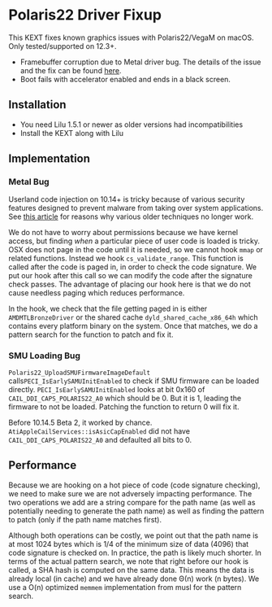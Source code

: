 Polaris22 Driver Fixup
======================
This KEXT fixes known graphics issues with Polaris22/VegaM on macOS. Only tested/supported on 12.3+.

* Framebuffer corruption due to Metal driver bug. The details of the issue and the fix can be found [here](https://osy.gitbook.io/hac-mini-guide/details/metal-driver-fix).
* Boot fails with accelerator enabled and ends in a black screen.

## Installation

* You need Lilu 1.5.1 or newer as older versions had incompatibilities
* Install the KEXT along with Lilu

## Implementation

### Metal Bug

Userland code injection on 10.14+ is tricky because of various security features designed to prevent malware from taking over system applications. See [this article](https://knight.sc/malware/2019/03/15/code-injection-on-macos.html) for reasons why various older techniques no longer work.

We do not have to worry about permissions because we have kernel access, but finding *when* a particular piece of user code is loaded is tricky. OSX does not page in the code until it is needed, so we cannot hook `mmap` or related functions. Instead we hook `cs_validate_range`. This function is called after the code is paged in, in order to check the code signature. We put our hook after this call so we can modify the code after the signature check passes. The advantage of placing our hook here is that we do not cause needless paging which reduces performance.

In the hook, we check that the file getting paged in is either `AMDMTLBronzeDriver` or the shared cache `dyld_shared_cache_x86_64h` which contains every platform binary on the system. Once that matches, we do a pattern search for the function to patch and fix it.

### SMU Loading Bug

`Polaris22_UploadSMUFirmwareImageDefault` calls`PECI_IsEarlySAMUInitEnabled` to check if SMU firmware can be loaded directly. `PECI_IsEarlySAMUInitEnabled` looks at bit 0x160 of `CAIL_DDI_CAPS_POLARIS22_A0` which should be 0. But it is 1, leading the firmware to not be loaded. Patching the function to return 0 will fix it.

Before 10.14.5 Beta 2, it worked by chance. `AtiAppleCailServices::isAsicCapEnabled` did not have `CAIL_DDI_CAPS_POLARIS22_A0` and defaulted all bits to 0.

## Performance

Because we are hooking on a hot piece of code (code signature checking), we need to make sure we are not adversely impacting performance. The two operations we add are a string compare for the path name (as well as potentially needing to generate the path name) as well as finding the pattern to patch (only if the path name matches first).

Although both operations can be costly, we point out that the path name is at most 1024 bytes which is 1/4 of the minimum size of data (4096) that code signature is checked on. In practice, the path is likely much shorter. In terms of the actual pattern search, we note that right before our hook is called, a SHA hash is computed on the same data. This means the data is already local (in cache) and we have already done Θ(n) work (n bytes). We use a O(n) optimized `memmem` implementation from musl for the pattern search.
